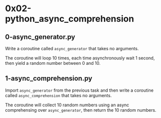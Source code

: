 # 0x02-python_async_comprehension

## 0-async_generator.py

Write a coroutine called `async_generator` that takes no arguments.

The coroutine will loop 10 times, each time asynchronously wait 1 second,
then yield a random number between 0 and 10. 

## 1-async_comprehension.py

Import `async_generator` from the previous task and then write a coroutine
called `async_comprehension` that takes no arguments.

The coroutine will collect 10 random numbers using an async comprehensing
over `async_generator`, then return the 10 random numbers.
